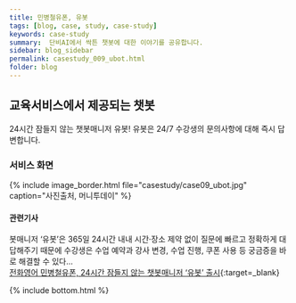 ```yaml
---
title: 민병철유폰, 유봇
tags: [blog, case, study, case-study]
keywords: case-study
summary:  단비AI에서 싹튼 챗봇에 대한 이야기를 공유합니다.
sidebar: blog_sidebar
permalink: casestudy_009_ubot.html
folder: blog
---
```


## 교육서비스에서 제공되는 챗봇
24시간 잠들지 않는 챗봇매니저 유봇! 유봇은 24/7 수강생의 문의사항에 대해 즉시 답변합니다.

### 서비스 화면
{% include image_border.html file="casestudy/case09_ubot.jpg" caption="사진출처, 머니투데이" %}

#### 관련기사 
봇매니저 ‘유봇’은 365일 24시간 내내 시간·장소 제약 없이 질문에 빠르고 정확하게 대답해주기 때문에 수강생은 수업 예약과 강사 변경, 수업 진행, 쿠폰 사용 등 궁금증을 바로 해결할 수 있다... <br>
[전화영어 민병철유폰, 24시간 잠들지 않는 챗봇매니저 ‘유봇’ 출시](http://news.mt.co.kr/mtview.php?no=2018080718004428299){:target=_blank}




{% include bottom.html %}